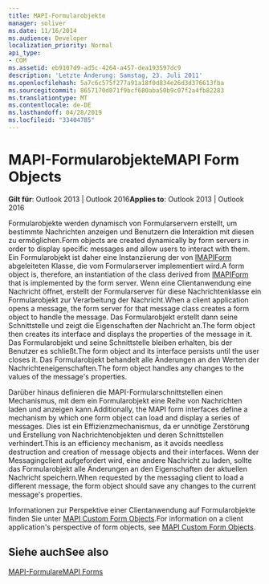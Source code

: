 ```yaml
---
title: MAPI-Formularobjekte
manager: soliver
ms.date: 11/16/2014
ms.audience: Developer
localization_priority: Normal
api_type:
- COM
ms.assetid: eb9107d9-ad5c-4264-a457-dea193597dc9
description: 'Letzte Änderung: Samstag, 23. Juli 2011'
ms.openlocfilehash: 5a7c6c575f277a91a18f0d834e26d3d376613fba
ms.sourcegitcommit: 8657170d071f9bcf680aba50b9c07f2a4fb82283
ms.translationtype: MT
ms.contentlocale: de-DE
ms.lasthandoff: 04/28/2019
ms.locfileid: "33404785"
---
```

# <a name="mapi-form-objects"></a><span data-ttu-id="a1fce-103">MAPI-Formularobjekte</span><span class="sxs-lookup"><span data-stu-id="a1fce-103">MAPI Form Objects</span></span>

  
  
<span data-ttu-id="a1fce-104">**Gilt für**: Outlook 2013 | Outlook 2016</span><span class="sxs-lookup"><span data-stu-id="a1fce-104">**Applies to**: Outlook 2013 | Outlook 2016</span></span> 
  
<span data-ttu-id="a1fce-105">Formularobjekte werden dynamisch von Formularservern erstellt, um bestimmte Nachrichten anzeigen und Benutzern die Interaktion mit diesen zu ermöglichen.</span><span class="sxs-lookup"><span data-stu-id="a1fce-105">Form objects are created dynamically by form servers in order to display specific messages and allow users to interact with them.</span></span> <span data-ttu-id="a1fce-106">Ein Formularobjekt ist daher eine Instanziierung der von [IMAPIForm](imapiformiunknown.md) abgeleiteten Klasse, die vom Formularserver implementiert wird.</span><span class="sxs-lookup"><span data-stu-id="a1fce-106">A form object is, therefore, an instantiation of the class derived from [IMAPIForm](imapiformiunknown.md) that is implemented by the form server.</span></span> <span data-ttu-id="a1fce-107">Wenn eine Clientanwendung eine Nachricht öffnet, erstellt der Formularserver für diese Nachrichtenklasse ein Formularobjekt zur Verarbeitung der Nachricht.</span><span class="sxs-lookup"><span data-stu-id="a1fce-107">When a client application opens a message, the form server for that message class creates a form object to handle the message.</span></span> <span data-ttu-id="a1fce-108">Das Formularobjekt erstellt dann seine Schnittstelle und zeigt die Eigenschaften der Nachricht an.</span><span class="sxs-lookup"><span data-stu-id="a1fce-108">The form object then creates its interface and displays the properties of the message in it.</span></span> <span data-ttu-id="a1fce-109">Das Formularobjekt und seine Schnittstelle bleiben erhalten, bis der Benutzer es schließt.</span><span class="sxs-lookup"><span data-stu-id="a1fce-109">The form object and its interface persists until the user closes it.</span></span> <span data-ttu-id="a1fce-110">Das Formularobjekt behandelt alle Änderungen an den Werten der Nachrichteneigenschaften.</span><span class="sxs-lookup"><span data-stu-id="a1fce-110">The form object handles any changes to the values of the message's properties.</span></span> 
  
<span data-ttu-id="a1fce-111">Darüber hinaus definieren die MAPI-Formularschnittstellen einen Mechanismus, mit dem ein Formularobjekt eine Reihe von Nachrichten laden und anzeigen kann.</span><span class="sxs-lookup"><span data-stu-id="a1fce-111">Additionally, the MAPI form interfaces define a mechanism by which one form object can load and display a series of messages.</span></span> <span data-ttu-id="a1fce-112">Dies ist ein Effizienzmechanismus, da er unnötige Zerstörung und Erstellung von Nachrichtenobjekten und deren Schnittstellen verhindert.</span><span class="sxs-lookup"><span data-stu-id="a1fce-112">This is an efficiency mechanism, as it avoids needless destruction and creation of message objects and their interfaces.</span></span> <span data-ttu-id="a1fce-113">Wenn der Messagingclient aufgefordert wird, eine andere Nachricht zu laden, sollte das Formularobjekt alle Änderungen an den Eigenschaften der aktuellen Nachricht speichern.</span><span class="sxs-lookup"><span data-stu-id="a1fce-113">When requested by the messaging client to load a different message, the form object should save any changes to the current message's properties.</span></span>
  
<span data-ttu-id="a1fce-114">Informationen zur Perspektive einer Clientanwendung auf Formularobjekte finden Sie unter [MAPI Custom Form Objects](mapi-custom-form-objects.md).</span><span class="sxs-lookup"><span data-stu-id="a1fce-114">For information on a client application's perspective of form objects, see [MAPI Custom Form Objects](mapi-custom-form-objects.md).</span></span>
  
## <a name="see-also"></a><span data-ttu-id="a1fce-115">Siehe auch</span><span class="sxs-lookup"><span data-stu-id="a1fce-115">See also</span></span>



[<span data-ttu-id="a1fce-116">MAPI-Formulare</span><span class="sxs-lookup"><span data-stu-id="a1fce-116">MAPI Forms</span></span>](mapi-forms.md)

